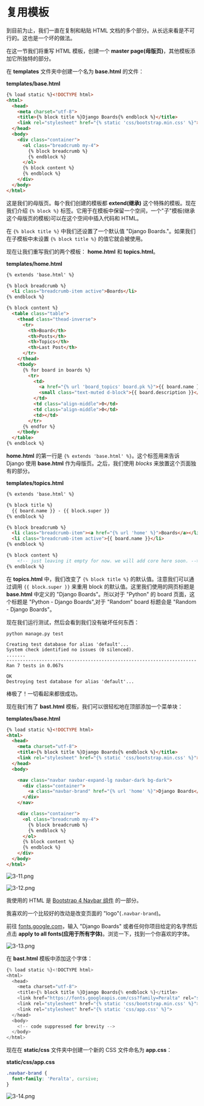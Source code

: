 # 复用模板

到目前为止，我们一直在复制和粘贴 HTML 文档的多个部分。从长远来看是不可行的。这也是一个坏的做法。

在这一节我们将重写 HTML 模板，创建一个 **master page(母版页)**，其他模板添加它所独特的部分。

在 **templates** 文件夹中创建一个名为 **base.html** 的文件：

**templates/base.html**

```html
{% load static %}<!DOCTYPE html>
<html>
  <head>
    <meta charset="utf-8">
    <title>{% block title %}Django Boards{% endblock %}</title>
    <link rel="stylesheet" href="{% static 'css/bootstrap.min.css' %}">
  </head>
  <body>
    <div class="container">
      <ol class="breadcrumb my-4">
        {% block breadcrumb %}
        {% endblock %}
      </ol>
      {% block content %}
      {% endblock %}
    </div>
  </body>
</html>
```

这是我们的母版页。每个我们创建的模板都 **extend(继承)** 这个特殊的模板。现在我们介绍 `{% block %}` 标签。它用于在模板中保留一个空间，一个"子"模板(继承这个母版页的模板)可以在这个空间中插入代码和 HTML。

在 `{% block title %}` 中我们还设置了一个默认值 "Django Boards."。如果我们在子模板中未设置 `{% block title %}` 的值它就会被使用。

现在让我们重写我们的两个模板： **home.html** 和 **topics.html**。

**templates/home.html**

```html
{% extends 'base.html' %}

{% block breadcrumb %}
  <li class="breadcrumb-item active">Boards</li>
{% endblock %}

{% block content %}
  <table class="table">
    <thead class="thead-inverse">
      <tr>
        <th>Board</th>
        <th>Posts</th>
        <th>Topics</th>
        <th>Last Post</th>
      </tr>
    </thead>
    <tbody>
      {% for board in boards %}
        <tr>
          <td>
            <a href="{% url 'board_topics' board.pk %}">{{ board.name }}</a>
            <small class="text-muted d-block">{{ board.description }}</small>
          </td>
          <td class="align-middle">0</td>
          <td class="align-middle">0</td>
          <td></td>
        </tr>
      {% endfor %}
    </tbody>
  </table>
{% endblock %}
```

**home.html** 的第一行是 `{% extends 'base.html' %}`。这个标签用来告诉 Django 使用 **base.html** 作为母版页。之后，我们使用 *blocks* 来放置这个页面独有的部分。

**templates/topics.html**

```html
{% extends 'base.html' %}

{% block title %}
  {{ board.name }} - {{ block.super }}
{% endblock %}

{% block breadcrumb %}
  <li class="breadcrumb-item"><a href="{% url 'home' %}">Boards</a></li>
  <li class="breadcrumb-item active">{{ board.name }}</li>
{% endblock %}

{% block content %}
    <!-- just leaving it empty for now. we will add core here soon. -->
{% endblock %}
```

在 **topics.html** 中，我们改变了 `{% block title %}` 的默认值。注意我们可以通过调用 `{{ block.super }}` 来重用 block 的默认值。这里我们使用的网页标题是 **base.html** 中定义的 "Django Boards"。所以对于 "Python" 的 board 页面，这个标题是 "Python - Django Boards",对于 "Random" board 标题会是 "Random - Django Boards"。

现在我们运行测试，然后会看到我们没有破坏任何东西：

```shell
python manage.py test
```

```shell
Creating test database for alias 'default'...
System check identified no issues (0 silenced).
.......
----------------------------------------------------------------------
Ran 7 tests in 0.067s

OK
Destroying test database for alias 'default'...
```

棒极了！一切看起来都很成功。

现在我们有了 **bast.html** 模板，我们可以很轻松地在顶部添加一个菜单块：

**templates/base.html**

```html
{% load static %}<!DOCTYPE html>
<html>
  <head>
    <meta charset="utf-8">
    <title>{% block title %}Django Boards{% endblock %}</title>
    <link rel="stylesheet" href="{% static 'css/bootstrap.min.css' %}">
  </head>
  <body>

    <nav class="navbar navbar-expand-lg navbar-dark bg-dark">
      <div class="container">
        <a class="navbar-brand" href="{% url 'home' %}">Django Boards</a>
      </div>
    </nav>

    <div class="container">
      <ol class="breadcrumb my-4">
        {% block breadcrumb %}
        {% endblock %}
      </ol>
      {% block content %}
      {% endblock %}
    </div>
  </body>
</html>
```

![3-11.png](./statics/3-11.png)
  
![3-12.png](./statics/3-12.png)

我使用的 HTML 是 [Bootstrap 4 Navbar 组件](https://getbootstrap.com/docs/4.0/components/navbar/) 的一部分。

我喜欢的一个比较好的改动是改变页面的 "logo"(`.navbar-brand`)。

前往 [fonts.google.com](https://fonts.google.com/)，输入 "Django Boards" 或者任何你项目给定的名字然后点击 **apply to all fonts(应用于所有字体)**。浏览一下，找到一个你喜欢的字体。

![3-13.png](./statics/3-13.png)

在 **bast.html** 模板中添加这个字体：

```python
{% load static %}<!DOCTYPE html>
<html>
  <head>
    <meta charset="utf-8">
    <title>{% block title %}Django Boards{% endblock %}</title>
    <link href="https://fonts.googleapis.com/css?family=Peralta" rel="stylesheet">
    <link rel="stylesheet" href="{% static 'css/bootstrap.min.css' %}">
    <link rel="stylesheet" href="{% static 'css/app.css' %}">
  </head>
  <body>
    <!-- code suppressed for brevity -->
  </body>
</html>
```

现在在 **static/css** 文件夹中创建一个新的 CSS 文件命名为 **app.css**：

**static/css/app.css**

```css
.navbar-brand {
  font-family: 'Peralta', cursive;
}
```

![3-14.png](./statics/3-14.png)
